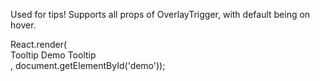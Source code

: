 Used for tips! Supports all props of OverlayTrigger, with default being on hover.

<example name="Normal Case">
    <file name="demo.jsx">
        React.render(
            <div>
             <Tooltip content='Hey you hovered over a tooltip!'>
                 Tooltip Demo
             </Tooltip>
             <Tooltip content='Hey a click trigger tooltip!' trigger='click' placement='right'>
                 Tooltip
             </Tooltip>
             </div>
         , document.getElementById('demo'));
    </file>
</example>
